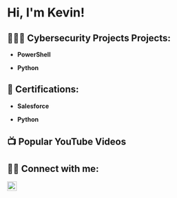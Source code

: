 <h1>Hi, I'm Kevin!</h1>

<h2>👩🏾‍💻 Cybersecurity Projects Projects:</h2>

- <b>PowerShell</b>
 

- <b>Python</b>

<h2>📜 Certifications:</h2>

- <b>Salesforce</b>


- <b>Python</b>

<h2>📺 Popular YouTube Videos</h2>

<h2> 🤳🏾 Connect with me:</h2>


[<img align="left" alt="JoshMadakor | LinkedIn" width="22px" src="https://cdn.jsdelivr.net/npm/simple-icons@v3/icons/linkedin.svg" />][linkedin]



[linkedin]: https://linkedin.com/in/kevin-freeman-378004175



